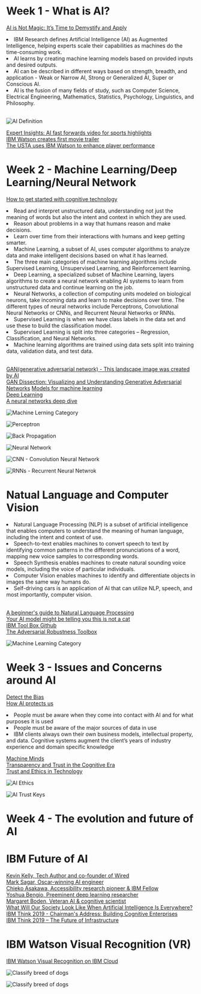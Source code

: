 # Week 1 - What is AI?
[AI is Not Magic: It’s Time to Demystify and Apply](https://www.ibm.com/blogs/think/2019/03/ai-is-not-magic/)

<uo>
<li>IBM Research defines Artificial Intelligence (AI) as Augmented Intelligence, helping experts scale their capabilities as machines do the time-consuming work.</li>
<li>AI learns by creating machine learning models based on provided inputs and desired outputs.</li>
<li>AI can be described in different ways based on strength, breadth, and application - Weak or Narrow AI, Strong or Generalized AI, Super or Conscious AI.</li>
<li>AI is the fusion of many fields of study, such as Computer Science, Electrical Engineering, Mathematics, Statistics, Psychology, Linguistics, and Philosophy.</li>
</uo> <br>

![AI Definition](https://github.com/Blackdog-Programmer/IBM-Applied-AI/blob/master/References/Week1_What_AI/AI_Definition.png)

[Expert Insights: AI fast forwards video for sports highlights](https://www.ibm.com/downloads/cas/XKEPLEJD)\
[IBM Watson creates first movie trailer](https://www.ibm.com/blogs/cloud-archive/2016/08/ibm-watson-creates-first-movie-trailer/)\
[The USTA uses IBM Watson to enhance player performance](https://www.youtube.com/watch?v=CRJm-L-vytU)

# Week 2 - Machine Learning/Deep Learning/Neural Network
[How to get started with cognitive technology](https://www.coursera.org/learn/introduction-to-ai/supplement/jeilU/lesson-summary)

<uo>
  <li>Read and interpret unstructured data, understanding not just the meaning of words but also the intent and context in which they are used.</li>
  <li>Reason about problems in a way that humans reason and make decisions.</li>
  <li>Learn over time from their interactions with humans and keep getting smarter.</li>
</uo>
<uo>
  <li>Machine Learning, a subset of AI, uses computer algorithms to analyze data and make intelligent decisions based on what it has learned.</li>
  <li>The three main categories of machine learning algorithms include Supervised Learning, Unsupervised Learning, and Reinforcement learning.</li>
  <li>Deep Learning, a specialized subset of Machine Learning, layers algorithms to create a neural network enabling AI systems to learn from unstructured data and continue learning on the job.</li>
  <li>Neural Networks, a collection of computing units modeled on biological neurons, take incoming data and learn to make decisions over time. The different types of neural networks include Perceptrons, Convolutional Neural Networks or CNNs, and Recurrent Neural Networks or RNNs.</li>
<uo>
  <li>Supervised Learning is when we have class labels in the data set and use these to build the classification model.</li>
  <li>Supervised Learning is split into three categories – Regression, Classification, and Neural Networks.</li>
  <li>Machine learning algorithms are trained using data sets split into training data, validation data, and test data.</li>
 </uo><br>

[GAN(generative adversarial network)  - This landscape image was created by AI](https://gan-paint-demo.mybluemix.net/?cm_mc_uid=18442949964915524319331&cm_mc_sid_50200000=60398911561414360866&cm_mc_sid_52640000=69930581561414360872)\
[GAN Dissection: Visualizing and Understanding Generative Adversarial Networks](https://gandissect.csail.mit.edu/)
[Models for machine learning](https://developer.ibm.com/articles/cc-models-machine-learning/)\
[Deep Learning](https://www.ibm.com/blogs/think/category/deep-learning/)\
[A neural networks deep dive](https://www.ibm.com/blogs/think/category/deep-learning/)

![Machine Lerning Category](https://github.com/Blackdog-Programmer/IBM-Applied-AI/blob/master/References/Week2_Machine_Learning_DeepLearning_NeuralNetwork/Machine_Learning_Category.png)

![Perceptron](https://github.com/Blackdog-Programmer/Introduction-AI/blob/master/References/Week2_Machine_Learning_DeepLearning_NeuralNetwork/Perceptron.png)

![Back Propagation](https://github.com/Blackdog-Programmer/Introduction-AI/blob/master/References/Week2_Machine_Learning_DeepLearning_NeuralNetwork/Neural_Network_Back_Propogation.png)

![Neural Network](https://github.com/Blackdog-Programmer/Introduction-AI/blob/master/References/Week2_Machine_Learning_DeepLearning_NeuralNetwork/Neural_Network.png)

![CNN - Convolution Neural Network](https://github.com/Blackdog-Programmer/Introduction-AI/blob/master/References/Week2_Machine_Learning_DeepLearning_NeuralNetwork/CNN.png)

![RNNs - Recurrent Neural Netwrok](https://github.com/Blackdog-Programmer/Introduction-AI/blob/master/References/Week2_Machine_Learning_DeepLearning_NeuralNetwork/RNNs.png)

# Natual Language and Computer Vision
<uo>
  <li>Natural Language Processing (NLP) is a subset of artificial intelligence that enables computers to understand the meaning of human language, including the intent and context of use.</li>
  <li>Speech-to-text enables machines to convert speech to text by identifying common patterns in the different pronunciations of a word, mapping new voice samples to corresponding words.</li>
  <li>Speech Synthesis enables machines to create natural sounding voice models, including the voice of particular individuals.</li>
  <li>Computer Vision enables machines to identify and differentiate objects in images the same way humans do.</li>
  <li>Self-driving cars is an application of AI that can utilize NLP, speech, and most importantly, computer vision.</li>
 </uo><br>
 
[A beginner's guide to Natural Language Processing](https://developer.ibm.com/articles/a-beginners-guide-to-natural-language-processing/)\
[Your AI model might be telling you this is not a cat](https://art-demo.mybluemix.net/?cm_mc_uid=59963159489715526067556&cm_mc_sid_50200000=57143911561485594784&cm_mc_sid_52640000=48611511561485594790)\
[IBM Tool Box Github](https://github.com/IBM/adversarial-robustness-toolbox)\
[The Adversarial Robustness Toolbox](https://www.ibm.com/blogs/research/2018/08/art-v030-backdoor/?_ga=2.208477968.361234973.1575350840-536090355.1575350840)

![Machine Learning Category](https://github.com/Blackdog-Programmer/IBM-Applied-AI/blob/master/References/Week2_Machine_Learning_DeepLearning_NeuralNetwork/Machine_Learning_Category.png)

# Week 3 - Issues and Concerns around AI
[Detect the Bias](http://biasreduction.mybluemix.net/)\
[How AI protects us](https://www.bbc.com/future/article/20170914-spotting-cancer-stopping-shootings-how-ai-protects-us)

<uo>
  <li>People must be aware when they come into contact with AI and for what purposes it is used</li>
  <li>People must be aware of the major sources of data in use</li>
  <li>IBM clients always own their own business models, intellectual property, and data. Cognitive systems augment the client’s years of industry experience and domain specific knowledge</li>
</uo>

[Machine Minds](https://www.bbc.com/future/machine-minds)\
[Transparency and Trust in the Cognitive Era](https://www.ibm.com/blogs/think/2017/01/ibm-cognitive-principles/)\
[Trust and Ethics in Technology](https://www.ibm.com/events/think/watch/playlist/472902/replay/120170353/)

![AI Ethics](https://github.com/Blackdog-Programmer/IBM-Applied-AI/blob/master/References/Week3_Issues_and%20Concerns_around%20AI/AI_Ethics.png)

![AI Trust Keys](https://github.com/Blackdog-Programmer/IBM-Applied-AI/blob/master/References/Week3_Issues_and%20Concerns_around%20AI/Trust_Key_in_AI.png)

# Week 4 - The evolution and future of AI

# IBM Future of AI
[Kevin Kelly, Tech Author and co-founder of Wired](https://www.ibm.com/watson/advantage-reports/future-of-artificial-intelligence/kevin-kelly.html)\
[Mark Sagar, Oscar-winning AI engineer](https://www.ibm.com/watson/advantage-reports/future-of-artificial-intelligence/mark-sagar.html)\
[Chieko Asakawa, Accessibility research pioneer & IBM Fellow](https://www.ibm.com/watson/advantage-reports/future-of-artificial-intelligence/chieko-asakawa.html)\
[Yoshua Bengio, Preeminent deep learning researcher](https://www.ibm.com/watson/advantage-reports/future-of-artificial-intelligence/yoshua-bengio.html)\
[Margaret Boden, Veteran AI & cognitive scientist](https://www.ibm.com/watson/advantage-reports/future-of-artificial-intelligence/margaret-boden.html)\
[What Will Our Society Look Like When Artificial Intelligence Is Everywhere?](https://www.smithsonianmag.com/innovation/artificial-intelligence-future-scenarios-180968403/)
[IBM Think 2019 - Chairman's Address: Building Cognitive Enterprises](https://www.ibm.com/events/think/watch/replay/120138988/)\
[IBM Think 2019 – The Future of Infrastructure](https://www.ibm.com/events/think/watch/playlist/472902/replay/120166569/)

# IBM Watson Visual Recognition (VR)
[IBM Watson Visual Recognition on IBM Cloud](https://cloud.ibm.com/)

![Classify breed of dogs](https://github.com/Blackdog-Programmer/Introduction-AI/blob/master/References/Week4_The_evolution_and_future_of_AI/IMB_Classify_Dogs_Result_1.png)

![Classify breed of dogs](https://github.com/Blackdog-Programmer/Introduction-AI/blob/master/References/Week4_The_evolution_and_future_of_AI/IMB_Classify_Dogs_Result_0.png)
